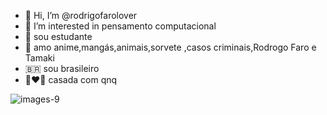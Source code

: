 - 👋 Hi, I’m @rodrigofarolover
- 👀 I’m interested in  pensamento computacional
-  🤠  sou estudante
- 💞️  amo anime,mangás,animais,sorvete ,casos criminais,Rodrogo Faro e Tamaki
-  🇧🇷 sou brasileiro
-  👩‍❤️‍👩 casada com qnq
<!---
rodrigofarolover/rodrigofarolover is a ✨ special ✨ repository because its `README.md` (this file) appears on your GitHub profile.
You can click the Preview link to take a look at your changes.
--->
![images-9](https://user-images.githubusercontent.com/105503382/168308712-05e966b7-c2df-4f2d-9909-3c1e4fce529c.jpeg)
